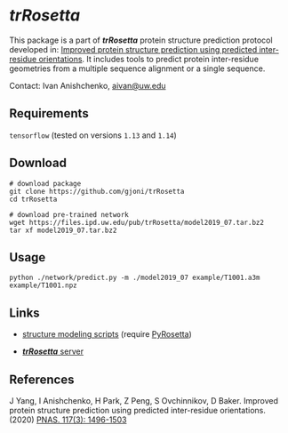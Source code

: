 # *trRosetta*
This package is a part of ***trRosetta*** protein structure prediction protocol developed in: [Improved protein structure prediction using predicted inter-residue orientations](https://www.pnas.org/content/117/3/1496). It includes tools to predict protein inter-residue geometries from a multiple sequence alignment or a single sequence.


Contact: Ivan Anishchenko, aivan@uw.edu


## Requirements
```tensorflow``` (tested on versions ```1.13``` and ```1.14```)

## Download

```
# download package
git clone https://github.com/gjoni/trRosetta
cd trRosetta

# download pre-trained network
wget https://files.ipd.uw.edu/pub/trRosetta/model2019_07.tar.bz2
tar xf model2019_07.tar.bz2
```

## Usage
```
python ./network/predict.py -m ./model2019_07 example/T1001.a3m example/T1001.npz
```

## Links

* [structure modeling scripts](http://yanglab.nankai.edu.cn/trRosetta/download/) (require [PyRosetta](http://www.pyrosetta.org/))

* [***trRosetta*** server](http://yanglab.nankai.edu.cn/trRosetta/)


## References
J Yang, I Anishchenko, H Park, Z Peng, S Ovchinnikov, D Baker. Improved protein structure prediction using predicted inter-residue orientations. (2020) [PNAS. 117(3): 1496-1503](https://www.pnas.org/content/117/3/1496)
